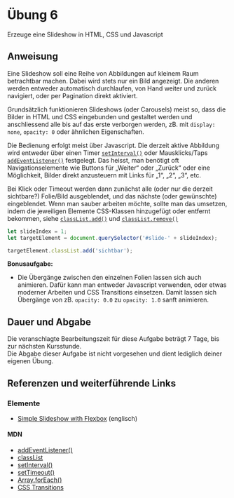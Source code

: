 # Übung 6

Erzeuge eine Slideshow in HTML, CSS und Javascript


## Anweisung

Eine Slideshow soll eine Reihe von Abbildungen auf kleinem Raum betrachtbar machen. Dabei wird stets nur ein Bild angezeigt. Die anderen werden entweder automatisch durchlaufen, von Hand weiter und zurück navigiert, oder per Pagination direkt aktiviert.

Grundsätzlich funktionieren Slideshows (oder Carousels) meist so, dass die Bilder in HTML und CSS eingebunden und gestaltet werden und anschliessend alle bis auf das erste verborgen werden, zB. mit `display: none`, `opacity: 0` oder ähnlichen Eigenschaften.

Die Bedienung erfolgt meist über Javascript. Die derzeit aktive Abbildung wird entweder über einen Timer [`setInterval()`](https://developer.mozilla.org/de/docs/Web/API/WindowTimers/setInterval) oder Mausklicks/Taps [`addEventListener()`](https://developer.mozilla.org/de/docs/Web/API/EventTarget/addEventListener) festgelegt. Das heisst, man benötigt oft Navigationselemente wie Buttons für „Weiter“ oder „Zurück“ oder eine Möglichkeit, Bilder direkt anzusteuern mit Links für „1“, „2“, „3“, etc.

Bei Klick oder Timeout werden dann zunächst alle (oder nur die derzeit sichtbare?) Folie/Bild ausgeblendet, und das nächste (oder gewünschte) eingeblendet. Wenn man sauber arbeiten möchte, sollte man das umsetzen, indem die jeweiligen Elemente CSS-Klassen hinzugefügt oder entfernt bekommen, siehe [`classList.add()`](https://developer.mozilla.org/de/docs/Web/API/Element/classList) und [`classList.remove()`](https://developer.mozilla.org/de/docs/Web/API/Element/classList)

```javascript
let slideIndex = 1;
let targetElement = document.querySelector('#slide-' + slideIndex);

targetElement.classList.add('sichtbar');
```

**Bonusaufgabe:**

- Die Übergänge zwischen den einzelnen Folien lassen sich auch animieren. Dafür kann man entweder Javascript verwenden, oder etwas moderner Arbeiten und CSS Transitions einsetzen. Damit lassen sich Übergänge von zB. `opacity: 0.0` zu `opacity: 1.0` sanft animieren.

## Dauer und Abgabe

Die veranschlagte Bearbeitungszeit für diese Aufgabe beträgt 7 Tage, bis zur nächsten Kursstunde.  
Die Abgabe dieser Aufgabe ist nicht vorgesehen und dient lediglich deiner eigenen Übung.

## Referenzen und weiterführende Links

### Elemente

- [Simple Slideshow with Flexbox](http://mediatemple.net/blog/tips/carousels-dont-have-to-be-complicated/) (englisch)

#### MDN

- [addEventListener()](https://developer.mozilla.org/de/docs/Web/API/EventTarget/addEventListener)
- [classList](https://developer.mozilla.org/de/docs/Web/API/Element/classList)
- [setInterval()](https://developer.mozilla.org/de/docs/Web/API/WindowTimers/setInterval)
- [setTimeout()](https://developer.mozilla.org/de/docs/Web/API/WindowTimers/setTimeout)
- [Array.forEach()](https://developer.mozilla.org/en-US/docs/Web/API/NodeList/forEach)
- [CSS Transitions](https://developer.mozilla.org/de/docs/Web/CSS/transition)
